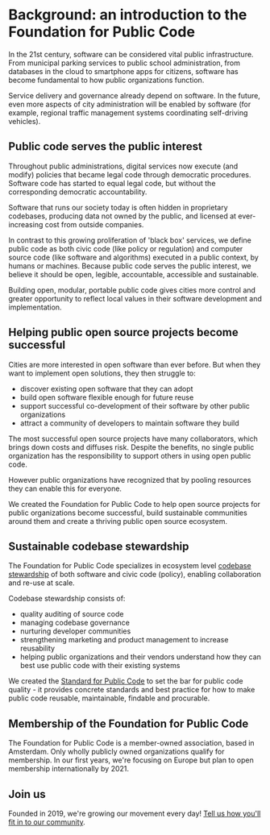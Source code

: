 # Background: an introduction to the Foundation for Public Code

In the 21st century, software can be considered vital public infrastructure. From municipal parking services to public school administration, from databases in the cloud to smartphone apps for citizens, software has become fundamental to how public organizations function.

Service delivery and governance already depend on software. In the future, even more aspects of city administration will be enabled by software (for example, regional traffic management systems coordinating self-driving vehicles).

## Public code serves the public interest

Throughout public administrations, digital services now execute (and modify) policies that became legal code through democratic procedures. Software code has started to equal legal code, but without the corresponding democratic accountability.

Software that runs our society today is often hidden in proprietary codebases, producing data not owned by the public, and licensed at ever-increasing cost from outside companies.

In contrast to this growing proliferation of 'black box' services, we define public code as both civic code (like policy or regulation) and computer source code (like software and algorithms) executed in a public context, by humans or machines. Because public code serves the public interest, we believe it should be open, legible, accountable, accessible and sustainable.

Building open, modular, portable public code gives cities more control and greater opportunity to reflect local values in their software development and implementation.

## Helping public open source projects become successful

Cities are more interested in open software than ever before. But when they want to implement open solutions, they then struggle to:

* discover existing open software that they can adopt
* build open software flexible enough for future reuse
* support successful co-development of their software by other public organizations
* attract a community of developers to maintain software they build

The most successful open source projects have many collaborators, which brings down costs and diffuses risk. Despite the benefits, no single public organization has the responsibility to support others in using open public code.

However public organizations have recognized that by pooling resources they can enable this for everyone.

We created the Foundation for Public Code to help open source projects for public organizations become successful, build sustainable communities around them and create a thriving public open source ecosystem.

## Sustainable codebase stewardship

The Foundation for Public Code specializes in ecosystem level [codebase stewardship](../codebase-stewardship/) of both software and civic code (policy), enabling collaboration and re-use at scale.

Codebase stewardship consists of:

* quality auditing of source code
* managing codebase governance
* nurturing developer communities
* strengthening marketing and product management to increase reusability
* helping public organizations and their vendors understand how they can best use public code with their existing systems

We created the [Standard for Public Code](https://standard.publiccode.net/) to set the bar for public code quality - it provides concrete standards and best practice for how to make public code reusable, maintainable, findable and procurable.

## Membership of the Foundation for Public Code

The Foundation for Public Code is a member-owned association, based in Amsterdam. Only wholly publicly owned organizations qualify for membership. In our first years, we're focusing on Europe but plan to open membership internationally by 2021.

## Join us

Founded in 2019, we're growing our movement every day! [Tell us how you'll fit in to our community](https://about.publiccode.net/CONTRIBUTING.html).
